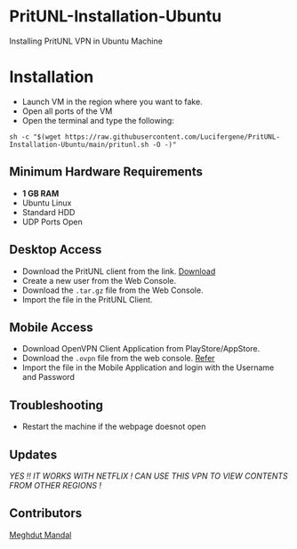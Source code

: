 # PritUNL-Installation-Ubuntu
Installing PritUNL VPN in Ubuntu Machine

# Installation
- Launch VM in the region where you want to fake.
- Open all ports of the VM
- Open the terminal and type the following:

`sh -c "$(wget https://raw.githubusercontent.com/Lucifergene/PritUNL-Installation-Ubuntu/main/pritunl.sh -O -)"`

## Minimum Hardware Requirements
- **1 GB RAM**
- Ubuntu Linux
- Standard HDD
- UDP Ports Open

## Desktop Access
- Download the PritUNL client from the link. [Download](https://github.com/pritunl/pritunl-client-electron/releases/download/1.2.2799.2/Pritunl.exe)
- Create a new user from the Web Console.
- Download the `.tar.gz` file from the Web Console.
- Import the file in the PritUNL Client.

## Mobile Access
- Download OpenVPN Client Application from PlayStore/AppStore.
- Download the `.ovpn` file from the web console. [Refer](https://docs.pritunl.com/discuss/5ae6df404bcbef000360f3ba)
- Import the file in the Mobile Application and login with the Username and Password 


## Troubleshooting
- Restart the machine if the webpage doesnot open

## Updates 

*YES !! IT WORKS WITH NETFLIX ! CAN USE THIS VPN TO VIEW CONTENTS FROM OTHER REGIONS !* 


## Contributors

[Meghdut Mandal](https://github.com/Meghdut-Mandal)
